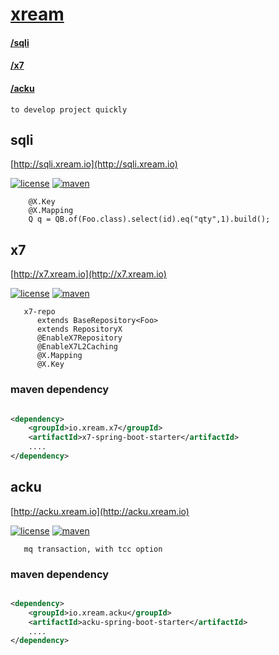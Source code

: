 # [xream](https://xream.io)   
####     [/sqli](http://sqli.xream.io)
####     [/x7](http://x7.xream.io) 
####     [/acku](http://acku.xream.io)
   
    to develop project quickly


## sqli
   [http://sqli.xream.io](http://sqli.xream.io)
   
[![license](https://img.shields.io/github/license/x-ream/sqli.svg)](https://www.apache.org/licenses/LICENSE-2.0.html)
[![maven](https://img.shields.io/maven-central/v/io.xream.sqli/sqli-parent.svg)](https://search.maven.org/search?q=io.xream)
   
        @X.Key
        @X.Mapping
        Q q = QB.of(Foo.class).select(id).eq("qty",1).build();

## x7
   [http://x7.xream.io](http://x7.xream.io)
   
[![license](https://img.shields.io/github/license/x-ream/x7.svg)](https://www.apache.org/licenses/LICENSE-2.0.html)
[![maven](https://img.shields.io/maven-central/v/io.xream.x7/x7-parent.svg)](https://search.maven.org/search?q=io.xream)

       
       x7-repo
          extends BaseRepository<Foo>
          extends RepositoryX
          @EnableX7Repository
          @EnableX7L2Caching
          @X.Mapping
          @X.Key
              
    
### maven dependency
```xml

<dependency>
    <groupId>io.xream.x7</groupId>
    <artifactId>x7-spring-boot-starter</artifactId>
    ....
</dependency>

```
        
## acku
   [http://acku.xream.io](http://acku.xream.io)
   
[![license](https://img.shields.io/github/license/x-ream/acku.svg)](https://www.apache.org/licenses/LICENSE-2.0.html)
[![maven](https://img.shields.io/maven-central/v/io.xream.acku/acku.svg)](https://search.maven.org/search?q=io.xream)

       mq transaction, with tcc option
  
 
### maven dependency
```xml

<dependency>
    <groupId>io.xream.acku</groupId>
    <artifactId>acku-spring-boot-starter</artifactId>
    ....
</dependency>

```  
   

